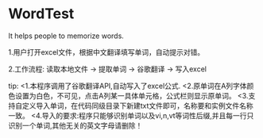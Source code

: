 # WordTest
It helps people to memorize words.

1.用户打开excel文件，根据中文翻译填写单词，自动提示对错。

2.工作流程: 读取本地文件 -> 提取单词 -> 谷歌翻译 -> 写入excel

tip:
    <1.本程序调用了谷歌翻译API,自动写入了excel公式.
    <2.原单词在A列字体颜色设置为白色，不可见，点击A列某一具体单元格，公式栏则显示原单词。
    <3.支持自定义导入单词，在代码同级目录下新建txt文件即可，名称要和实例文件名称一致。
    <4.导入的要求:程序只能够识别单词以及vi,n,vt等词性后缀,并且每一行只识别一个单词,其他无关的英文字母请删除！
